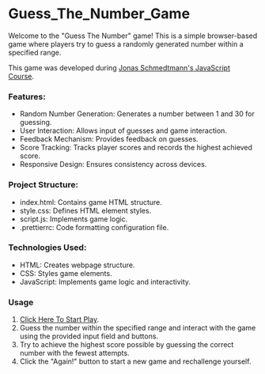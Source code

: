 # Guess_The_Number_Game

Welcome to the "Guess The Number" game! This is a simple browser-based game where players try to guess a randomly generated number within a specified range. 

This game was developed during [Jonas Schmedtmann's JavaScript Course](https://www.udemy.com/share/101Wfe3@WNfGGz11Oi9aTz8k04tFZTOeWvzLQXZsSOnuHZXk7n3xF_sBJQTf5GT05dyygfpFow==/).

### Features:
- Random Number Generation: Generates a number between 1 and 30 for guessing.
- User Interaction: Allows input of guesses and game interaction.
- Feedback Mechanism: Provides feedback on guesses.
- Score Tracking: Tracks player scores and records the highest achieved score.
- Responsive Design: Ensures consistency across devices.

### Project Structure:
- index.html: Contains game HTML structure.
- style.css: Defines HTML element styles.
- script.js: Implements game logic.
- .prettierrc: Code formatting configuration file.

### Technologies Used:
- HTML: Creates webpage structure.
- CSS: Styles game elements.
- JavaScript: Implements game logic and interactivity.

### Usage
1. [Click Here To Start Play](https://guess-the-number-game-abuoelezz.vercel.app/).
2. Guess the number within the specified range and interact with the game using the provided input field and buttons.
3. Try to achieve the highest score possible by guessing the correct number with the fewest attempts.
4. Click the "Again!" button to start a new game and rechallenge yourself.
